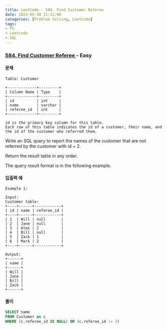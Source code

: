 ```yaml
---
title: LeetCode - 584. Find Customer Referee
date: 2023-05-30 21:11:00
categories: [Problem Solving, LeetCode]
tags:
- PS
- Leetcode
- SQL
---
```


### [ 584. Find Customer Referee ](https://leetcode.com/problems/find-customer-referee) - Easy

#### 문제

```
Table: Customer

+-------------+---------+
| Column Name | Type    |
+-------------+---------+
| id          | int     |
| name        | varchar |
| referee_id  | int     |
+-------------+---------+

id is the primary key column for this table.
Each row of this table indicates the id of a customer, their name, and the id of the customer who referred them.
```

Write an SQL query to report the names of the customer that are not referred by the customer with id = 2.

Return the result table in any order.

The query result format is in the following example.

#### 입출력 예
```
Example 1:

Input: 
Customer table:
+----+------+------------+
| id | name | referee_id |
+----+------+------------+
| 1  | Will | null       |
| 2  | Jane | null       |
| 3  | Alex | 2          |
| 4  | Bill | null       |
| 5  | Zack | 1          |
| 6  | Mark | 2          |
+----+------+------------+

Output: 
+------+
| name |
+------+
| Will |
| Jane |
| Bill |
| Zack |
+------+
```

#### 풀이
```sql
SELECT name
FROM Customer as c
WHERE (c.referee_id IS NULL) OR (c.referee_id != 2)
```